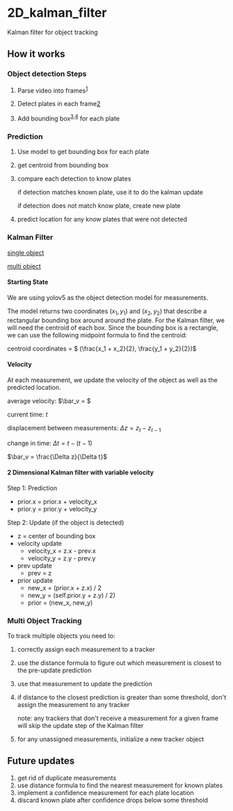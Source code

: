 # 2D_kalman_filter
Kalman filter for object tracking

## How it works
### Object detection Steps
1) Parse video into frames<sup>[1]</sup>

2) Detect plates in each frame<sump>[2]</sup>

3) Add bounding box<sup>[3],[4]</sup> for each plate


### Prediction
1) Use model to get bounding box for each plate

2) get centroid from bounding box

3) compare each detection to know plates

    if detection matches known plate, use it to do the kalman update

    if detection does not match know plate, create new plate

4) predict location for any know plates that were not detected


### Kalman Filter
[single object](https://machinelearningspace.com/object-tracking-python/)

[multi object](https://machinelearningspace.com/2d-object-tracking-using-kalman-filter/)
#### Starting State
We are using yolov5 as the object detection model for measurements.

The model returns two coordinates $(x_1, y_1)$ and $(x_2, y_2)$ that describe a rectangular 
bounding box around around the plate. For the Kalman filter, we will need the centroid of 
each box. Since the bounding box is a rectangle, we can use the following midpoint formula to 
find the centroid:

centroid coordinates = $ (\frac{x_1 + x_2}{2}, \frac{y_1 + y_2}{2})$ 

#### Velocity
At each measurement, we update the velocity of the object as well as the predicted location.

average velocity: $\bar_v = $

current time: $t$

displacement between measurements: $\Delta z = z_t - z_{t-1}$ 

change in time: $\Delta t = t - (t - 1)$ 

$\bar_v = \frac{\Delta z}{\Delta t}$
 
#### 2 Dimensional Kalman filter with variable velocity
 
Step 1: Prediction
 - prior.x = prior.x + velocity_x
 - prior.y = prior.y + velocity_y

Step 2: Update (if the object is detected)
 - z = center of bounding box
 - velocity update
   - velocity_x = z.x - prev.x
   - velocity_y = z.y - prev.y
 - prev update
   - prev = z
 - prior update
   - new_x = (prior.x + z.x) / 2
   - new_y = (self.prior.y + z.y) / 2)
   - prior = (new_x, new_y)


### Multi Object Tracking
To track multiple objects you need to: 

1) correctly assign each measurement to a tracker

2) use the distance formula to figure out which measurement is closest to the pre-update prediction

3) use that measurement to update the prediction

4) if distance to the closest prediction is greater than some threshold, don't assign the measurement to any tracker
    
   note: any trackers that don't receive a measurement for a given frame will skip the update step of the Kalman filter

5) for any unassigned measurements, initialize a new tracker object 

## Future updates
1) get rid of duplicate measurements
2) use distance formula to find the nearest measurement for known plates
3) implement a confidence measurement for each plate location
4) discard known plate after confidence drops below some threshold

[1]: https://www.google.com/search?q=play+mp4+in+colab&rlz=1C5CHFA_enUS904US904&source=lnms&tbm=vid&sa=X&ved=2ahUKEwjd4fiIlKD7AhUoLFkFHa_aAWEQ_AUoAXoECAIQAw&biw=1332&bih=592&dpr=1#fpstate=ive&vld=cid:5e2ea0c6,vid:o3h6ptvCBYk
[2]: https://pytorch.org/vision/main/models/generated/torchvision.models.detection.fasterrcnn_resnet50_fpn.html
[3]: https://pytorch.org/vision/stable/generated/torchvision.utils.draw_bounding_boxes.html
[4]: https://pytorch.org/vision/main/auto_examples/plot_repurposing_annotations.html#sphx-glr-auto-examples-plot-repurposing-annotations-py
